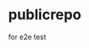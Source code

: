 # publicrepo
for e2e test













































































































































































































































































































































































































































































































































































































































































































































































































































































































































































































































































































































































































































































































































































































































































































































































































































































































































































































































































































































































































































































































































































































































































































































































































































































































































































































































































































































































